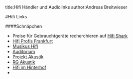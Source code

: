 title:Hifi Händler und Audiolinks
author:Andreas Breitwieser

#Hifi Links

####Schnäpchen

- Preise für Gebrauchtgeräte recherchieren auf [Hifi Shark]()
- [Hifi Profis Frankfurt](https://aktion.hifi-profis.de/schnaeppchen/)
- [Musikus Hifi](https://www.musikus-hifi.de/shop/)
- [Auditorium](https://www.auditorium.de/angebote/)
- [Projekt Akustik](https://www.projekt-akustik.de/Angebote?kategorie=elektronik)
- [RG Akustik]()
- [Hifi im Hinterhof]()
- 
